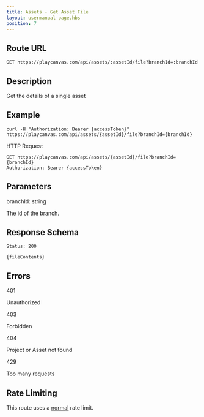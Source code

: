 ```yaml
---
title: Assets - Get Asset File
layout: usermanual-page.hbs
position: 7
---
```


## Route URL

```none
GET https://playcanvas.com/api/assets/:assetId/file?branchId=:branchId
```

## Description

Get the details of a single asset

## Example

```none
curl -H "Authorization: Bearer {accessToken}" https://playcanvas.com/api/assets/{assetId}/file?branchId={branchId}
```

HTTP Request

```text
GET https://playcanvas.com/api/assets/{assetId}/file?branchId={branchId}
Authorization: Bearer {accessToken}
```

## Parameters

<div class="params">
<div class="parameter"><span class="param">branchId: string</span><p>The id of the branch.</p></div>
</div>

## Response Schema

```none
Status: 200
```

```none
{fileContents}
```

## Errors

<div class="params">
<div class="parameter"><span class="param">401</span><p>Unauthorized</p></div>
<div class="parameter"><span class="param">403</span><p>Forbidden</p></div>
<div class="parameter"><span class="param">404</span><p>Project or Asset not found</p></div>
<div class="parameter"><span class="param">429</span><p>Too many requests</p></div>
</div>

## Rate Limiting

This route uses a [normal][1] rate limit.

[1]: /user-manual/api#rate-limiting

